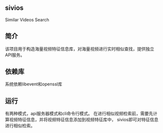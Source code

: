 ## sivios
Similar Videos Search

## 简介 
该项目用于构造海量视频特征信息库，对海量视频进行实时相似查找，提供独立API服务。

## 依赖库 
系统依赖libevent和openssl库

## 运行 
有两种模式，api服务器模式和cli命令行模式。
在进行相似视频检索前，需要先计算视频特征信息，并将视频特征信息添加到视频特征库中，
sivios即可对特征信息进行相似检索。
